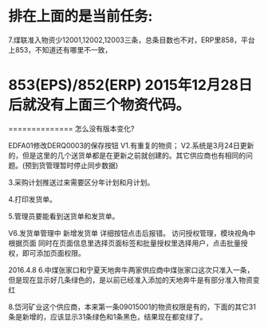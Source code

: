 排在上面的是当前任务:
==========================
7.煤联准入物资少12001,12002,12003三条，总条目数也不对，ERP里858，平台上853，不知道还有哪里不一致，

853(EPS)/852(ERP)
2015年12月28日后就没有上面三个物资代码。
==============
==============
怎么没有版本变化?


EDFA01修改DERQ0003的保存按钮
V1.有重复的物资；
V2.系统是3月24日更新的，但是这里的几个送货单都是在更新之前就创建的。其它供应商也有相同的问题。(预到货管理暂时停止同步数据)

3.采购计划推送过来需要区分年计划和月计划。

4.打印发货单。

5.管理员要能看到送货单和发货单。

V6.发货单管理中 新增发货单 详细按钮点击后报错。
<EDFA00>访问授权管理，模块视角中根据页面 同时在页面信息里选择页面标签和批量授权里选择用户，点击批量授权，即可添加页面权限。

2016.4.8
6.中煤张家口和宁夏天地奔牛两家供应商中煤张家口这次只准入一条，但是现在显示好几条绿色的，是以前已经准入添加的天地奔牛是有部分准入物资变红


8.岱河矿业这个供应商，本来第一条09015001的物资权限是有的，下面的其它31条是新增的，应该显示31条绿色和1条黑色，结果现在都变绿了。